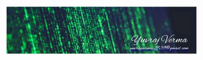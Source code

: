 ![image alt](https://github.com/vermayuvraj/vermayuvraj/blob/7c8bdd3ac0aa06de365128879b96c411dfc4a119/1687669319658-2.jpeg)
